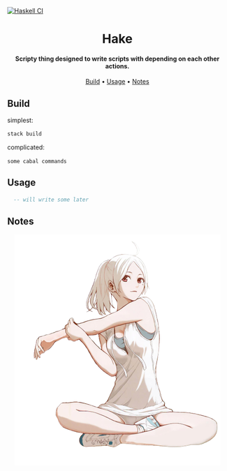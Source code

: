 [![Haskell CI](https://github.com/Miezhiko/hake/actions/workflows/haskell.yml/badge.svg?branch=mawa)](https://github.com/Miezhiko/hake/actions/workflows/haskell.yml)

<h1 align="center">
  Hake
  <br>
</h1>

<h4 align="center">Scripty thing designed to write scripts with depending on each other actions.</h4>

<p align="center">
  <a href="#build">Build</a>
  •
  <a href="#usage">Usage</a>
  •
  <a href="#notes">Notes</a>
</p>

## Build

simplest:

```bash
stack build
```

complicated:

`some cabal commands`

## Usage

```haskell
  -- will write some later
```

## Notes

<p align="center">
  <img src="/usage/example.png"/>
</p>
